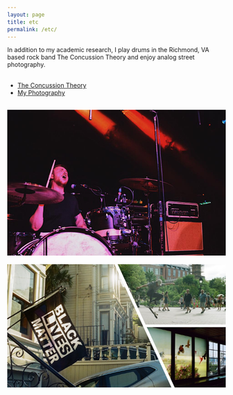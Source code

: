 ```yaml
---
layout: page
title: etc
permalink: /etc/
---
```

In addition to my academic research, I play drums in the Richmond, VA based rock band The Concussion Theory and enjoy analog street photography.
<br> <br>
* <a href="http://www.theconcussiontheory.bandcamp.com" target=_blank>The Concussion Theory</a>
* <a href="http://www.instagram.com/human_cactus/" target=_blank>My Photography</a>
<br><br>
<img src="/images/04.jpg" width=600px>
<br><br>
<img src="/images/07.jpg" width=600px>
